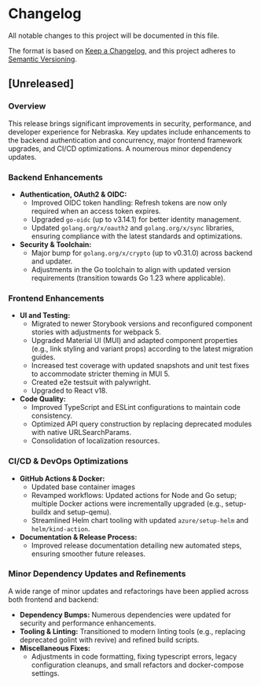 # Changelog

All notable changes to this project will be documented in this file.

The format is based on [Keep a Changelog](https://keepachangelog.com/en/1.0.0/), and this project adheres to [Semantic Versioning](https://semver.org/spec/v2.0.0.html).

## [Unreleased]

### Overview

This release brings significant improvements in security, performance, and developer experience for Nebraska. Key updates include enhancements to the backend authentication and concurrency, major frontend framework upgrades, and CI/CD optimizations. A noumerous minor dependency updates.

### Backend Enhancements
- **Authentication, OAuth2 & OIDC:**  
  - Improved OIDC token handling: Refresh tokens are now only required when an access token expires.
  - Upgraded `go-oidc` (up to v3.14.1) for better identity management.
  - Updated `golang.org/x/oauth2` and `golang.org/x/sync` libraries, ensuring compliance with the latest standards and optimizations.
- **Security & Toolchain:**  
  - Major bump for `golang.org/x/crypto` (up to v0.31.0) across backend and updater.
  - Adjustments in the Go toolchain to align with updated version requirements (transition towards Go 1.23 where applicable).

### Frontend Enhancements
- **UI and Testing:**
  - Migrated to newer Storybook versions and reconfigured component stories with adjustments for webpack 5.
  - Upgraded Material UI (MUI) and adapted component properties (e.g., link styling and variant props) according to the latest migration guides.
  - Increased test coverage with updated snapshots and unit test fixes to accommodate stricter theming in MUI 5.
  - Created e2e testsuit with palywright.
  - Upgraded to React v18.
- **Code Quality:**
  - Improved TypeScript and ESLint configurations to maintain code consistency.
  - Optimized API query construction by replacing deprecated modules with native URLSearchParams.
  - Consolidation of localization resources.

### CI/CD & DevOps Optimizations
- **GitHub Actions & Docker:**  
  - Updated base container images
  - Revamped workflows: Updated actions for Node and Go setup; multiple Docker actions were incrementally upgraded (e.g., setup-buildx and setup-qemu).
  - Streamlined Helm chart tooling with updated `azure/setup-helm` and `helm/kind-action`.
- **Documentation & Release Process:**  
  - Improved release documentation detailing new automated steps, ensuring smoother future releases.

### Minor Dependency Updates and Refinements

A wide range of minor updates and refactorings have been applied across both frontend and backend:
- **Dependency Bumps:** Numerous dependencies were updated for security and performance enhancements.
- **Tooling & Linting:** Transitioned to modern linting tools (e.g., replacing deprecated golint with revive) and refined build scripts.
- **Miscellaneous Fixes:**  
  - Adjustments in code formatting, fixing typescript errors, legacy configuration cleanups, and small refactors and docker-compose settings.
